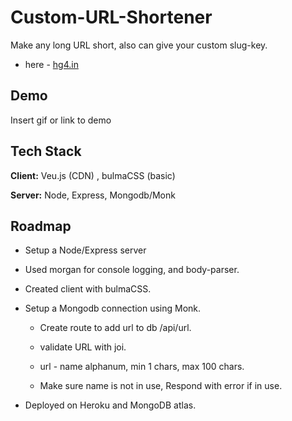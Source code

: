 # Custom-URL-Shortener

Make any long URL short, also can give your custom slug-key.

- here - [hg4.in](https://www.hg4.in)

## Demo

Insert gif or link to demo

## Tech Stack

**Client:** Veu.js (CDN) , bulmaCSS (basic)

**Server:** Node, Express, Mongodb/Monk

## Roadmap

- Setup a Node/Express server

- Used morgan for console logging, and body-parser.

- Created client with bulmaCSS.

- Setup a Mongodb connection using Monk.

  - Create route to add url to db /api/url.

  - validate URL with joi.

  - url - name alphanum, min 1 chars, max 100 chars.

  - Make sure name is not in use, Respond with error if in use.

- Deployed on Heroku and MongoDB atlas.
